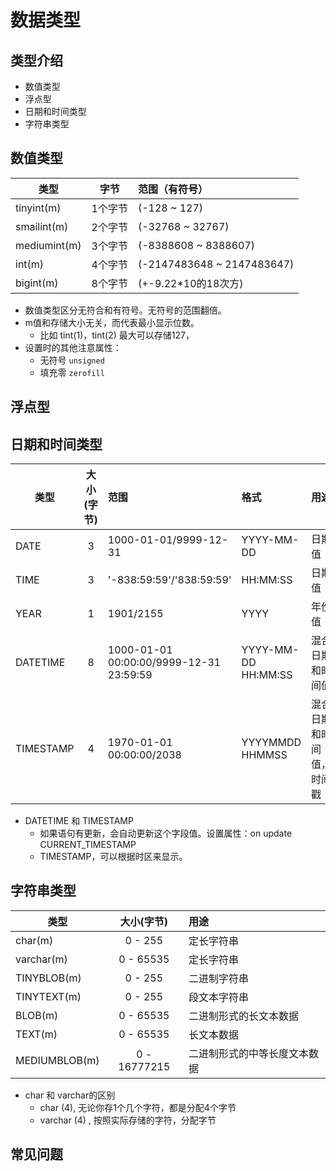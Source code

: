 # 数据类型
    
## 类型介绍
* 数值类型
* 浮点型
* 日期和时间类型
* 字符串类型

## 数值类型

| 类型               | 字节          | 范围（有符号） | 
| -------------     |:-------------:|:-------------|
| tinyint(m)        | 1个字节   |(-128 ~ 127)|
| smailint(m)       | 2个字节   |(-32768 ~ 32767)|
| mediumint(m)      | 3个字节   |(-8388608 ~ 8388607)|
| int(m)            | 4个字节   |(-2147483648 ~ 2147483647)|
| bigint(m)         | 8个字节   |(+-9.22*10的18次方)|

* 数值类型区分无符合和有符号。无符号的范围翻倍。
* m值和存储大小无关，而代表最小显示位数。
    * 比如 tint(1)，tint(2) 最大可以存储127，
* 设置时的其他注意属性：
    * 无符号 `unsigned`
    * 填充零 `zerofill`

## 浮点型

## 日期和时间类型

| 类型            | 大小(字节)         | 范围 |  格式 | 用途|
| -------------  |:-------------:|:-------------|:-------------|:-------------|
| DATE          | 3  | 1000-01-01/9999-12-31                        | YYYY-MM-DD                |日期值|
| TIME          | 3  | '-838:59:59'/'838:59:59'                     | HH:MM:SS                  |日期值|
| YEAR          | 1  | 1901/2155                                    | YYYY                      |年份值|
| DATETIME      | 8  | 1000-01-01 00:00:00/9999-12-31 23:59:59      | YYYY-MM-DD HH:MM:SS       |混合日期和时间值|
| TIMESTAMP     | 4  | 1970-01-01 00:00:00/2038                     | YYYYMMDD HHMMSS           |混合日期和时间值，时间戳|

* DATETIME 和 TIMESTAMP
    * 如果语句有更新，会自动更新这个字段值。设置属性：on update CURRENT_TIMESTAMP
    * TIMESTAMP，可以根据时区来显示。

## 字符串类型

| 类型                   | 大小(字节)     | 用途          | 
| -------------         |:-------------:|:-------------|
| char(m)               | 0 - 255       |定长字符串|
| varchar(m)            | 0 - 65535     |定长字符串|
| TINYBLOB(m)           | 0 - 255       |二进制字符串|
| TINYTEXT(m)           | 0 - 255       |段文本字符串|
| BLOB(m)               | 0 - 65535     |二进制形式的长文本数据|
| TEXT(m)               | 0 - 65535     |长文本数据|
| MEDIUMBLOB(m)         | 0 - 16777215  |二进制形式的中等长度文本数据|

* char 和 varchar的区别
    * char (4), 无论你存1个几个字符，都是分配4个字节
    * varchar (4) , 按照实际存储的字符，分配字节


## 常见问题
